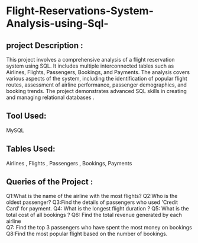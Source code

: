# Flight-Reservations-System-Analysis-using-Sql-
## project Description :
This project involves a comprehensive analysis of a flight reservation system using SQL. It includes multiple interconnected tables such as Airlines, Flights, Passengers, Bookings, and Payments. The analysis covers various aspects of the system, including the identification of popular flight routes, assessment of airline performance, passenger demographics, and booking trends. The project demonstrates advanced SQL skills in creating and managing relational databases .
 ## Tool Used:
 MySQL
 ## Tables Used:
 Airlines ,
 Flights ,
Passengers ,
Bookings,
Payments
## Queries of the Project :
Q1:What is the name of the airline with the most flights?
Q2:Who is the oldest passenger?
Q3:Find the details of passengers who used 'Credit Card' for payment.
Q4:  What is the longest flight duration  ?
Q5:  What is the total cost of all bookings ?
Q6: Find the total revenue generated by each airline  
Q7: Find the top 3 passengers who have spent the most money on bookings
Q8:Find the most popular flight based on the number of bookings. 
 

